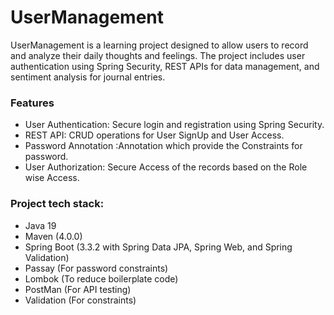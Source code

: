 ﻿# UserManagement

UserManagement is a learning project designed to allow users to record and analyze their daily thoughts and feelings. The project includes user authentication using Spring Security, REST APIs for data management, and sentiment analysis for journal entries.

### Features
* User Authentication: Secure login and registration using Spring Security.
* REST API: CRUD operations for User SignUp and User Access.
* Password Annotation :Annotation which provide the Constraints for password.
* User Authorization: Secure Access of the records based on the Role wise Access.

### Project tech stack:
* Java 19
* Maven (4.0.0)
* Spring Boot (3.3.2 with Spring Data JPA, Spring Web, and Spring Validation)
* Passay (For password constraints)
* Lombok (To reduce boilerplate code)
* PostMan (For API testing)
* Validation (For constraints)


